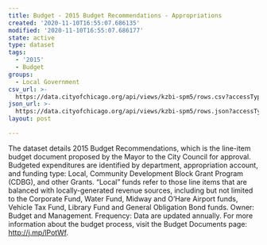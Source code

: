 ```yaml
---
title: Budget - 2015 Budget Recommendations - Appropriations
created: '2020-11-10T16:55:07.686135'
modified: '2020-11-10T16:55:07.686177'
state: active
type: dataset
tags:
  - '2015'
  - Budget
groups:
  - Local Government
csv_url: >-
  https://data.cityofchicago.org/api/views/kzbi-spm5/rows.csv?accessType=DOWNLOAD
json_url: >-
  https://data.cityofchicago.org/api/views/kzbi-spm5/rows.json?accessType=DOWNLOAD
layout: post

---
```

The dataset details 2015 Budget Recommendations, which is the line-item budget document proposed by the Mayor to the City Council for approval. Budgeted expenditures are identified by department, appropriation account, and funding type: Local, Community Development Block Grant Program (CDBG), and other Grants. “Local” funds refer to those line items that are balanced with locally-generated revenue sources, including but not limited to the Corporate Fund, Water Fund, Midway and O’Hare Airport funds, Vehicle Tax Fund, Library Fund and General Obligation Bond funds. Owner: Budget and Management. Frequency: Data are updated annually. For more information about the budget process, visit the Budget Documents page: http://j.mp/lPotWf.
